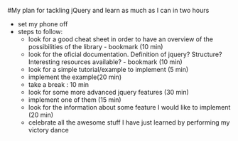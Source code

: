 #My plan for tackling jQuery and learn as much as I can in two hours

+ set my phone off
+ steps to follow:
    - look for a good cheat sheet in order to have an overview of the possibilities of the library - bookmark (10 min)
    - look for the oficial documentation. Definition of jquery? Structure? Interesting resources available? - bookmark (10 min)
    - look for a simple tutorial/example to implement (5 min)
    - implement the example(20 min)
    - take a break : 10 min
    - look for some more advanced jquery features (30 min)
    - implement one of them (15 min)
    - look for the information about some feature I would like to implement (20 min)
    - celebrate all the awesome stuff I have just learned by performing my victory dance